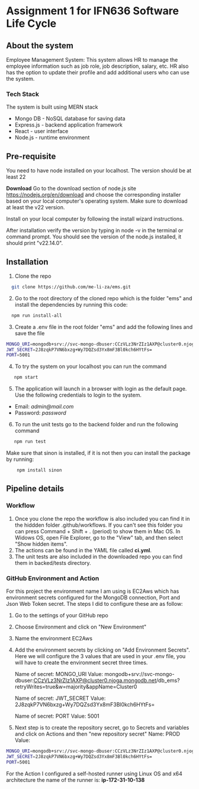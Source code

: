 # Assignment 1 for IFN636 Software Life Cycle
## About the system
Employee Management System: This system allows HR to  manage the employee information such as job role, job description, salary, etc. HR also has the option to update their profile and add additional users who can use the system.

### Tech Stack 
The system is built using MERN stack

* Mongo DB - NoSQL database for saving data
* Express.js - backend application framework
* React - user interface 
* Node.js - runtime environment

## Pre-requisite
You need to have node installed on your localhost. The version should be at least 22

**Download**
Go to the download section of node.js site https://nodejs.org/en/download and choose the corresponding installer based on your local computer's operating system.  Make sure to download at least the v22 version.

Install on your local computer by following the install wizard instructions.

After installation verify the version by typing in node -v in the terminal or command prompt.
You should see the version of the node.js installed, it should print "v22.14.0".

## Installation

1. Clone the repo 
 ```sh
   git clone https://github.com/me-li-za/ems.git
```
2. Go to the root directory of the cloned repo which is the folder "ems" and install the dependencies by running this code:
 ```sh
   npm run install-all
```
3.  Create a .env file in the root folder "ems" and add the following lines and save the file
 ```sh
MONGO_URI=mongodb+srv://svc-mongo-dbuser:CCzVLz3NrZIz1AXP@cluster0.njoga.mongodb.net/db_ems?retryWrites=true&w=majority&appName=Cluster0
JWT_SECRET=2J8zqkP7VN6bxzg+Wy7DQZsd3Yx8mF3Bl0kch6HYtFs=
PORT=5001
```
4. To try the system on your localhost you can run the command 
 ```sh
    npm start
```
5. The application will launch in a browser with login as the default page.  Use the following credentials to login to the system.

* Email: _admin@mail.com_
* Password: _password_

6. To run the unit tests go to the backend folder and run the following command
 ```sh
    npm run test
```
Make sure that sinon is installed, if it is not then you can install the package by running:
```sh
    npm install sinon
```

## Pipeline details


### Workflow
1. Once you clone the repo the workflow is also included you can find it in the hiddden folder .github/workflows. If you can't see this folder you can press Command + Shift + . (period) to show them in Mac OS. In Widows OS, open File Explorer, go to the "View" tab, and then select "Show hidden items".
2. The actions can be found in the YAML file called **ci.yml**.
3. The unit tests are also included in the downloaded repo you can find them in backed/tests directory. 

### GitHub Environment and Action

For this project the environment name I am using is EC2Aws which has environment secrets configured for the MongoDB connection, Port and Json Web Token secret. The steps I did to configure these are as follow:

1. Go to the settings of your GitHub repo
2. Choose Environment and click on "New Environment"
3. Name the environment EC2Aws 
4. Add the environment secrets by clicking on "Add Environment Secrets". Here we will configure the 3 values that are used in your .env file, you will have to create the environment secret three times.

    Name of secret: MONGO_URI
    Value: mongodb+srv://svc-mongo-dbuser:CCzVLz3NrZIz1AXP@cluster0.njoga.mongodb.net/db_ems?retryWrites=true&w=majority&appName=Cluster0

    Name of secret: JWT_SECRET
    Value: 2J8zqkP7VN6bxzg+Wy7DQZsd3Yx8mF3Bl0kch6HYtFs=
    
    Name of secret: PORT
    Value: 5001
5. Next step is to create the repository secret, go to Secrets and variables and click on Actions and then "new repository secret"
  Name: PROD
  Value: 
```sh
MONGO_URI=mongodb+srv://svc-mongo-dbuser:CCzVLz3NrZIz1AXP@cluster0.njoga.mongodb.net/db_ems?retryWrites=true&w=majority&appName=Cluster0
JWT_SECRET=2J8zqkP7VN6bxzg+Wy7DQZsd3Yx8mF3Bl0kch6HYtFs=
PORT=5001
```

For the Action I configured a self-hosted runner using Linux OS and x64 architecture the name of the runner is: **ip-172-31-10-138**
